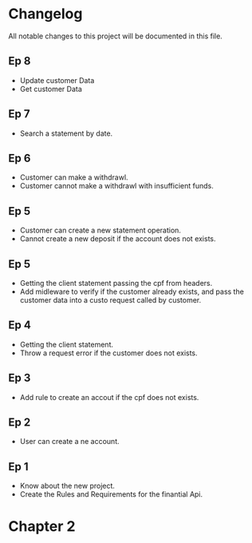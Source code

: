 # Changelog

All notable changes to this project will be documented in this file.

## Ep 8

- Update customer Data
- Get customer Data

## Ep 7

- Search a statement by date.

## Ep 6

- Customer can make a withdrawl.
- Customer cannot make a withdrawl with insufficient funds.

## Ep 5

- Customer can create a new statement operation.
- Cannot create a new deposit if the account does not exists.

## Ep 5

- Getting the client statement passing the cpf from headers.
- Add midleware to verify if the customer already exists, and pass the customer data into a custo request called by customer.

## Ep 4

- Getting the client statement.
- Throw a request error if the customer does not exists.

## Ep 3

- Add rule to create an accout if the cpf does not exists.

## Ep 2

- User can create a ne account.

## Ep 1

- Know about the new project.
- Create the Rules and Requirements for the finantial Api.

# Chapter 2
